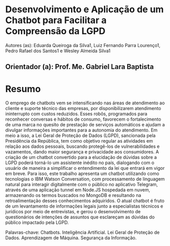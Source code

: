 # Desenvolvimento e Aplicação de um Chatbot para Facilitar a Compreensão da LGPD 

Autores (as): Eduarda Queiroga da Silva1, Luiz Fernando Parra Lourenço1, Pedro Rafael dos Santos1 e Wesley Almeida Silva1  

## Orientador (a): Prof. Me. Gabriel Lara Baptista 

# Resumo 

 

O emprego de chatbots vem se intensificando nas áreas de atendimento ao cliente e suporte técnico das empresas, por disponibilizarem atendimento ininterrupto com custos reduzidos. Esses robôs, programados para reconhecer conversas e hábitos de consumo, favorecem o fortalecimento de uma marca no quesito de prestação de serviços automáticos e ajudam a divulgar informações importantes para a autonomia do atendimento. Em meio a isso, a Lei Geral de Proteção de Dados (LGPD), sancionada pela Presidência da República, tem como objetivo regular as atividades em relação aos dados pessoais, buscando protegê-los de vulnerabilidades e vazamentos, dando maior segurança e privacidade aos consumidores. A criação de um chatbot convertido para a elucidação de dúvidas sobre a LGPD poderá torná-lo um assistente inédito no país, dialogando com o usuário de maneira a simplificar o entendimento da lei que entrará em vigor em breve. Para isso, este trabalho apresenta um chatbot utilizando como tecnologias o IBM Watson Conversation, com processamento de linguagem natural para interagir digitalmente com o público no aplicativo Telegram, através de uma aplicação tunnel em Node.JS hospedada em nuvem, armazenando os termos buscados no MongoDB e resultando na retroalimentação desses conhecimentos adquiridos. O atual chatbot é fruto de um levantamento de informações legais junto a especialistas técnicos e jurídicos por meio de entrevistas, e gerou o desenvolvimento de questionários de intenções de assuntos que esclareçam as dúvidas do público impactado pela LGPD. 


Palavras-chave: Chatbots. Inteligência Artificial. Lei Geral de Proteção de Dados. Aprendizagem de Máquina. Segurança da Informação. 
